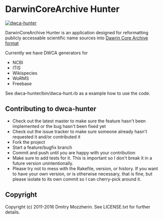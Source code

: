 # DarwinCoreArchive Hunter

[![dwca-hunter][code-climate-img]][code-climate]

DarwinCoreArchive Hunter is an application designed for reformatting publicly
accessable scientific name sources into [Dawrin Core Archive format][dwca]

Currently we have DWCA generators for

* NCBI
* ITIS
* Wikispecies
* WoRMS
* Freebase

See dwca-hunter/bin/dwca-hunt.rb as a example how to use the code.

## Contributing to dwca-hunter

* Check out the latest master to make sure the feature hasn't been implemented
  or the bug hasn't been fixed yet
* Check out the issue tracker to make sure someone already hasn't requested it
  and/or contributed it
* Fork the project
* Start a feature/bugfix branch
* Commit and push until you are happy with your contribution
* Make sure to add tests for it. This is important so I don't break it in a
  future version unintentionally.
* Please try not to mess with the Rakefile, version, or history. If you want to
  have your own version, or is otherwise necessary, that is fine, but please
  isolate to its own commit so I can cherry-pick around it.

## Copyright

Copyright (c) 2011-2016 Dmitry Mozzherin. See LICENSE.txt for further details.

[code-climate-img]: https://codeclimate.com/badge.png
[code-climate]: https://codeclimate.com/github/GlobalNamesArchitecture/dwca-hunter
[dwca]: http://code.google.com/p/gbif-ecat/wiki/DwCArchive
